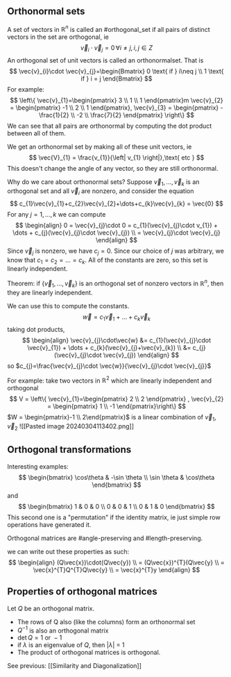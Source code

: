 ## Orthonormal sets
A set of vectors in $\mathbb{R}^{n}$ is called an #orthogonal_set if all pairs of distinct vectors in the set are orthogonal, ie 
$$
\vec{v}_{i}\cdot \vec{v}_{j}=0 \, \forall i\neq j, \, i,j\in Z
$$
An orthogonal set of unit vectors is called an orthonormalset. That is
$$
\vec{v}_{i}\cdot \vec{v}_{j}=\begin{Bmatrix}
0 \text{ if } i\neq j \\
1 \text{ if } i = j
\end{Bmatrix}
$$
For example:
$$
\left\{ \vec{v}_{1}=\begin{pmatrix}
3 \\ 1 \\ 1 
\end{pmatrix}m \vec{v}_{2} = \begin{pmatrix}
-1 \\ 2 \\ 1
\end{pmatrix}, \vec{v}_{3} = \begin{pmatrix}
-\frac{1}{2} \\ -2 \\ \frac{7}{2}
\end{pmatrix} \right\}
$$
We can see that all pairs are orthonormal by computing the dot product between all of them.

We get an orthonormal set by making all of these unit vectors, ie 
$$
\vec{V}_{1} = \frac{v_{1}}{\left| v_{1} \right|},\text{ etc }
$$
This doesn't change the angle of any vector, so they are still orthonormal. 

Why do we care about orthonormal sets?
Suppose $\vec{v}_{1},\dots,\vec{v}_{k}$ is an orthogonal set and all $\vec{v}_{i}$ are nonzero, and consider the equation
$$
c_{1}\vec{v}_{1}+c_{2}\vec{v}_{2}+\dots+c_{k}\vec{v}_{k} = \vec{0}
$$
For any $j=1,\dots, k$ we can compute 
$$
\begin{align}
0 = \vec{v}_{j}\cdot 0 = c_{1}(\vec{v}_{j}\cdot v_{1}) + \dots + c_{j}(\vec{v}_{j}\cdot \vec{v}_{j})  \\
= \vec{v}_{j}\cdot \vec{v}_{j}
\end{align}
$$
Since $\vec{v}_{j}$ is nonzero, we have $c_{j} = 0$. Since our choice of $j$ was arbitrary, we know that $c_{1}=c_{2}=\dots=c_{k}$. All of the constants are zero, so this set is linearly independent. 

Theorem: if $\left\{ \vec{v}_{1},\dots,\vec{v}_{k} \right\}$ is an orthogonal set of nonzero vectors in $\mathbb{R}^{n}$, then they are linearly independent. 

We can use this to compute the constants. 
$$
\vec{w}=c_{1}\vec{v}_{1}+\dots+c_{k}\vec{v}_{k}
$$
taking dot products,
$$
\begin{align}
\vec{v}_{j}\cdot\vec{w} &= c_{1}(\vec{v}_{j}\cdot \vec{v}_{1}) + \dots + c_{k}(\vec{v}_{j}+\vec{v}_{k}) \\
 &= c_{j}(\vec{v}_{j}\cdot \vec{v}_{j})
\end{align}
$$
so $c_{j}=\frac{\vec{v}_{j}\cdot \vec{w}}{\vec{v}_{j}\cdot \vec{v}_{j}}$

For example: 
take two vectors in $\mathbb{R}^{2}$ which are linearly independent and orthogonal
$$
V = \left\{ \vec{v}_{1}=\begin{pmatrix}
2 \\ 2
\end{pmatrix} , \vec{v}_{2} = \begin{pmatrix}
1 \\ -1
\end{pmatrix}\right\}
$$
$W = \begin{pmatrix}-1 \\ 2\end{pmatrix}$ is a linear combination of $\vec{v}_{1},\vec{v}_{2}$
![[Pasted image 20240304113402.png]]

## Orthogonal transformations
Interesting examples:
$$
\begin{bmatrix}
\cos\theta & -\sin \theta \\
\sin \theta & \cos\theta 
\end{bmatrix}
$$
and 
$$
\begin{bmatrix}
1 & 0 & 0 \\
0 & 0 & 1 \\
0 & 1 & 0
\end{bmatrix}
$$
This second one is a "permutation" if the identity matrix, ie just simple row operations have generated it.

Orthogonal matrices are #angle-preserving and #length-preserving.

we can write out these properties as such:
$$
\begin{align}
(Q\vec{x})\cdot(Q\vec{y}) \\
= (Q\vec{x})^{T}(Q\vec{y} \\
= \vec{x}^{T}Q^{T}Q\vec{y} \\
= \vec{x}^{T}y
\end{align}
$$

## Properties of orthogonal matrices
Let $Q$ be an orthogonal matrix.
- The rows of Q also (like the columns) form an orthonormal set
- $Q^{-1}$ is also an orthogonal matrix
- $\det Q=1\text{ or }-1$
- if $\lambda$ is an eigenvalue of $Q$, then $\left| \lambda \right|$ = 1
- The product of orthogonal matrices is orthogonal. 



See previous: [[Similarity and Diagonalization]]